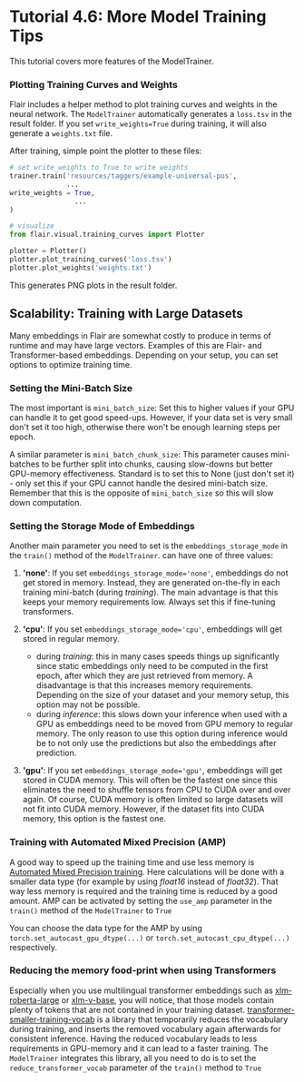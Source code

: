 # Tutorial 4.6: More Model Training Tips

This tutorial covers more features of the ModelTrainer.

### Plotting Training Curves and Weights

Flair includes a helper method to plot training curves and weights in the neural network. The `ModelTrainer`
automatically generates a `loss.tsv` in the result folder. If you set
`write_weights=True` during training, it will also generate a `weights.txt` file.

After training, simple point the plotter to these files:

```python
# set write_weights to True to write weights
trainer.train('resources/taggers/example-universal-pos',
              ...
write_weights = True,
                ...
)

# visualize
from flair.visual.training_curves import Plotter

plotter = Plotter()
plotter.plot_training_curves('loss.tsv')
plotter.plot_weights('weights.txt')
```

This generates PNG plots in the result folder.

## Scalability: Training with Large Datasets

Many embeddings in Flair are somewhat costly to produce in terms of runtime and may have large vectors. Examples of this
are Flair- and Transformer-based embeddings. Depending on your setup, you can set options to optimize training time.

### Setting the Mini-Batch Size

The most important is `mini_batch_size`: Set this to higher values if your GPU can handle it to get good speed-ups. However, if
your data set is very small don't set it too high, otherwise there won't be enough learning steps per epoch.

A similar parameter is `mini_batch_chunk_size`: This parameter causes mini-batches to be further split into chunks, causing slow-downs
but better GPU-memory effectiveness. Standard is to set this to None (just don't set it) - only set this if your GPU cannot handle the desired
mini-batch size. Remember that this is the opposite of `mini_batch_size` so this will slow down computation.

### Setting the Storage Mode of Embeddings

Another main parameter you need to set is the `embeddings_storage_mode` in the `train()` method of the `ModelTrainer`.
can have one of three values:

1. **'none'**: If you set `embeddings_storage_mode='none'`, embeddings do not get stored in memory. Instead, they are
   generated on-the-fly in each training mini-batch (during *training*). The main advantage is that this keeps your
   memory requirements low. Always set this if fine-tuning transformers.

2. **'cpu'**: If you set `embeddings_storage_mode='cpu'`, embeddings will get stored in regular memory.

   * during *training*: this in many cases speeds things up significantly since static embeddings only need to be computed in the
     first epoch, after which they are just retrieved from memory. A disadvantage is that this increases memory
     requirements. Depending on the size of your dataset and your memory setup, this option may not be possible.
   * during *inference*: this slows down your inference when used with a GPU as embeddings need to be moved from GPU memory
     to regular memory. The only reason to use this option during inference would be to not only use the predictions but
     also the embeddings after prediction.

3. **'gpu'**: If you set `embeddings_storage_mode='gpu'`, embeddings will get stored in CUDA memory. This will often be
   the fastest one since this eliminates the need to shuffle tensors from CPU to CUDA over and over again. Of course,
   CUDA memory is often limited so large datasets will not fit into CUDA memory. However, if the dataset fits into CUDA
   memory, this option is the fastest one.

### Training with Automated Mixed Precision (AMP)

A good way to speed up the training time and use less memory is [Automated Mixed Precision training](https://pytorch.org/docs/stable/amp.html).
Here calculations will be done with a smaller data type (for example by using *float16* instead of *float32*). That way 
less memory is required and the training time is reduced by a good amount.
AMP can be activated by setting the `use_amp` parameter in the `train()` method of the `ModelTrainer` to `True` 

You can choose the data type for the AMP by using `torch.set_autocast_gpu_dtype(...)` or `torch.set_autocast_cpu_dtype(...)` respectively.

### Reducing the memory food-print when using Transformers

Especially when you use multilingual transformer embeddings such as [xlm-roberta-large](https://huggingface.co/xlm-roberta-large) or [xlm-v-base](facebook/xlm-v-base),
you will notice, that those models contain plenty of tokens that are not contained in your training dataset.
[transformer-smaller-training-vocab](https://github.com/helpmefindaname/transformer-smaller-training-vocab) is a library that temporarily reduces the vocabulary during training,
and inserts the removed vocabulary again afterwards for consistent inference. Having the reduced vocabulary leads to less requirements in GPU-memory and it can lead to a faster training.
The `ModelTrainer` integrates this library, all you need to do is to set the `reduce_transformer_vocab` parameter of the `train()` method to `True`